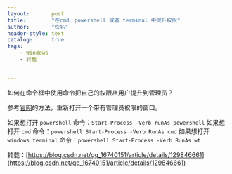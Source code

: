```yaml
---
layout:       post
title:        "在cmd、powershell 或者 terminal 中提升权限"
author:       "佚名"
header-style: text
catalog:      true
tags:
    - Windows
    - 转载


---
```


如何在命令框中使用命令把自己的权限从用户提升到管理员？



参考[官网](https://learn.microsoft.com/zh-cn/powershell/module/microsoft.powershell.management/start-process?view=powershell-7.5&viewFallbackFrom=powershell-7.3)的方法，重新打开一个带有管理员权限的窗口。



如果想打开 `powershell`
命令：`Start-Process -Verb runAs powershell`
如果想打开 `cmd`
命令：`powershell Start-Process -Verb RunAs cmd`
如果想打开 `windows terminal`
命令：`powershell Start-Process -Verb RunAs wt`




转载：[https://blog.csdn.net/qq_16740151/article/details/129846661](https://blog.csdn.net/qq_16740151/article/details/129846661)
